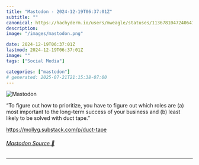 ```yaml
---
title: "Mastodon - 2024-12-19T06:37:01Z"
subtitle: ""
canonical: https://hachyderm.io/users/mweagle/statuses/113678104724064711
description:
image: "/images/mastodon.png"

date: 2024-12-19T06:37:01Z
lastmod: 2024-12-19T06:37:01Z
image: ""
tags: ["Social Media"]

categories: ["mastodon"]
# generated: 2025-07-21T21:15:38-07:00
---
```

![Mastodon](/images/mastodon.png)

<p>“To figure out how to prioritize, you have to figure out which roles are (a) most important to the long-term success of your business and (b) least likely to be solved with duct tape.”</p><p><a href="https://mollyg.substack.com/p/duct-tape" target="_blank" rel="nofollow noopener noreferrer" translate="no"><span class="invisible">https://</span><span class="ellipsis">mollyg.substack.com/p/duct-tap</span><span class="invisible">e</span></a></p>


###### [Mastodon Source 🐘](https://hachyderm.io/@mweagle/113678104724064711)

___

